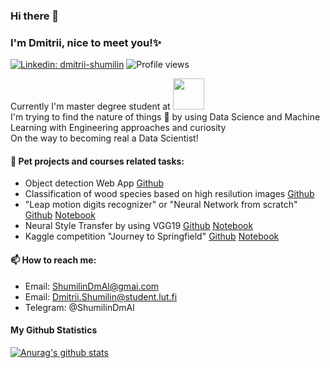 ### Hi there 👋
### I'm Dmitrii, nice to meet you!✨
[![Linkedin: dmitrii-shumilin](https://img.shields.io/badge/-Dmitrii%20Shumilin-blue?style=flat-square&logo=Linkedin&logoColor=white&link=https://www.linkedin.com/in/dmitrii-shumilin/)](https://www.linkedin.com/in/dmitrii-shumilin/)
![Profile views](https://gpvc.arturio.dev/ShumilinDmA)

Currently I'm master degree student at <img src="https://user-images.githubusercontent.com/64522272/111808150-c725db00-88e4-11eb-99b5-ee3a0b7c7dff.png" width="50">  
I'm trying to find the nature of things 🌱 by using Data Science and Machine Learning with Engineering approaches and curiosity  
On the way to becoming real a Data Scientist!

#### :octopus: Pet projects and courses related tasks:
* Object detection Web App [Github](https://github.com/ShumilinDmA/Object_detection_pet)
* Classification of wood species based on high resilution images [Github](https://github.com/ShumilinDmA/Classification_of_wood_species_based_on_images)
* "Leap motion digits recognizer" or "Neural Network from scratch" [Github](https://github.com/ShumilinDmA/LeapMotion_digits_recognizer) [Notebook](https://nbviewer.jupyter.org/github/ShumilinDmA/LeapMotion_digits_recognizer/blob/main/Pipeline.ipynb)
* Neural Style Transfer by using VGG19 [Github](https://github.com/ShumilinDmA/Projects_and_competitions/tree/main/Neural_Style_Transfer_based_on_VGG19) [Notebook](https://nbviewer.jupyter.org/github/ShumilinDmA/Projects_and_competitions/blob/main/Neural_Style_Transfer_based_on_VGG19/Neural_Style_Transfer_based_on_VGG19.ipynb)
* Kaggle competition "Journey to Springfield" [Github](https://github.com/ShumilinDmA/Projects_and_competitions) [Notebook](https://nbviewer.jupyter.org/github/ShumilinDmA/Projects_and_competitions/blob/main/Resnet50_Simpsons.ipynb)  

#### 📫 How to reach me:
* Email: ShumilinDmAl@gmai.com
* Email: Dmitrii.Shumilin@student.lut.fi
* Telegram: @ShumilinDmAl



#### My Github Statistics
[![Anurag's github stats](https://github-readme-stats.vercel.app/api?username=ShumilinDmA&theme=black-black)](https://github.com/anuraghazra/github-readme-stats)
